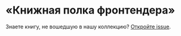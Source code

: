# «Книжная полка фронтендера»

Знаете книгу, не вошедшую в нашу коллекцию? [Откройте issue](https://github.com/andrew--r/frontendbookshelf/issues).